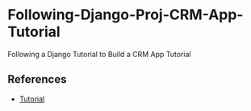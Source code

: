 # Following-Django-Proj-CRM-App-Tutorial

Following a Django Tutorial to Build a CRM App Tutorial

## References

- [Tutorial](https://youtu.be/t10QcFx7d5k?t=139)
